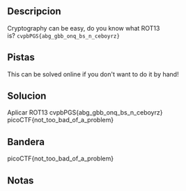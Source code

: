 ## Descripcion
Cryptography can be easy, do you know what ROT13 is? `cvpbPGS{abg_gbb_onq_bs_n_ceboyrz}`

## Pistas
This can be solved online if you don't want to do it by hand!

## Solucion
Aplicar ROT13
cvpbPGS{abg_gbb_onq_bs_n_ceboyrz}
picoCTF{not_too_bad_of_a_problem}

## Bandera
picoCTF{not_too_bad_of_a_problem}

## Notas



